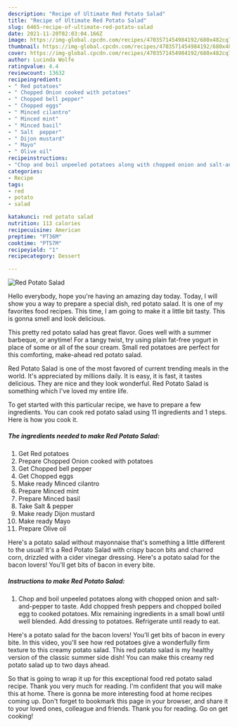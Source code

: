 ```yaml
---
description: "Recipe of Ultimate Red Potato Salad"
title: "Recipe of Ultimate Red Potato Salad"
slug: 6465-recipe-of-ultimate-red-potato-salad
date: 2021-11-20T02:03:04.166Z
image: https://img-global.cpcdn.com/recipes/4703571454984192/680x482cq70/red-potato-salad-recipe-main-photo.jpg
thumbnail: https://img-global.cpcdn.com/recipes/4703571454984192/680x482cq70/red-potato-salad-recipe-main-photo.jpg
cover: https://img-global.cpcdn.com/recipes/4703571454984192/680x482cq70/red-potato-salad-recipe-main-photo.jpg
author: Lucinda Wolfe
ratingvalue: 4.4
reviewcount: 13632
recipeingredient:
- " Red potatoes"
- " Chopped Onion cooked with potatoes"
- " Chopped bell pepper"
- " Chopped eggs"
- " Minced cilantro"
- " Minced mint"
- " Minced basil"
- " Salt  pepper"
- " Dijon mustard"
- " Mayo"
- " Olive oil"
recipeinstructions:
- "Chop and boil unpeeled potatoes along with chopped onion and salt-and-pepper to taste. Add chopped fresh peppers and chopped boiled egg to cooked potatoes. Mix remaining ingredients in a small bowl until well blended. Add dressing to potatoes. Refrigerate until ready to eat."
categories:
- Recipe
tags:
- red
- potato
- salad

katakunci: red potato salad 
nutrition: 113 calories
recipecuisine: American
preptime: "PT36M"
cooktime: "PT57M"
recipeyield: "1"
recipecategory: Dessert

---
```



![Red Potato Salad](https://img-global.cpcdn.com/recipes/4703571454984192/680x482cq70/red-potato-salad-recipe-main-photo.jpg)

Hello everybody, hope you're having an amazing day today. Today, I will show you a way to prepare a special dish, red potato salad. It is one of my favorites food recipes. This time, I am going to make it a little bit tasty. This is gonna smell and look delicious.

This pretty red potato salad has great flavor. Goes well with a summer barbeque, or anytime! For a tangy twist, try using plain fat-free yogurt in place of some or all of the sour cream. Small red potatoes are perfect for this comforting, make-ahead red potato salad.

Red Potato Salad is one of the most favored of current trending meals in the world. It's appreciated by millions daily. It is easy, it is fast, it tastes delicious. They are nice and they look wonderful. Red Potato Salad is something which I've loved my entire life.


To get started with this particular recipe, we have to prepare a few ingredients. You can cook red potato salad using 11 ingredients and 1 steps. Here is how you cook it.

<!--inarticleads1-->

##### The ingredients needed to make Red Potato Salad:

1. Get  Red potatoes
1. Prepare  Chopped Onion cooked with potatoes
1. Get  Chopped bell pepper
1. Get  Chopped eggs
1. Make ready  Minced cilantro
1. Prepare  Minced mint
1. Prepare  Minced basil
1. Take  Salt &amp; pepper
1. Make ready  Dijon mustard
1. Make ready  Mayo
1. Prepare  Olive oil


Here&#39;s a potato salad without mayonnaise that&#39;s something a little different to the usual! It&#39;s a Red Potato Salad with crispy bacon bits and charred corn, drizzled with a cider vinegar dressing. Here&#39;s a potato salad for the bacon lovers! You&#39;ll get bits of bacon in every bite. 

<!--inarticleads2-->

##### Instructions to make Red Potato Salad:

1. Chop and boil unpeeled potatoes along with chopped onion and salt-and-pepper to taste. Add chopped fresh peppers and chopped boiled egg to cooked potatoes. Mix remaining ingredients in a small bowl until well blended. Add dressing to potatoes. Refrigerate until ready to eat.


Here&#39;s a potato salad for the bacon lovers! You&#39;ll get bits of bacon in every bite. In this video, you&#39;ll see how red potatoes give a wonderfully firm texture to this creamy potato salad. This red potato salad is my healthy version of the classic summer side dish! You can make this creamy red potato salad up to two days ahead. 

So that is going to wrap it up for this exceptional food red potato salad recipe. Thank you very much for reading. I'm confident that you will make this at home. There is gonna be more interesting food at home recipes coming up. Don't forget to bookmark this page in your browser, and share it to your loved ones, colleague and friends. Thank you for reading. Go on get cooking!
